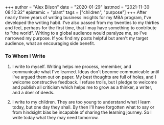 +++
author = "Alex Bilson"
date = "2020-01-29"
lastmod = "2021-11-30 08:10:32"
epistemic = "plant"
tags = ["children", "purpose"]
+++
After nearly three years of writing business insights for my MBA program, I've developed the writing habit. I've also passed from my twenties to my thirties and feel, perhaps for the first time, that I may have something to contribute to "the world". Writing to a global audience would paralyze me, so I've narrowed my purpose. If you find my posts helpful but aren't my target audience, what an encouraging side benefit.

### To Whom I Write

1. I write to myself. Writing helps me process, remember, and communicate what I've learned. Ideas don't become communicable until I've argued them out on paper. My best thoughts are full of holes, and I welcome constructive feedback. I refuse trolls, but I pledge to welcome and publish all criticism which helps me to grow as a thinker, a writer, and a doer of deeds.

2. I write to my children. They are too young to understand what I learn today, but one day they shall. By then I'll have forgotten what to say or from hindsight bias be incapable of sharing the learning journey. So I write today what they may need tomorrow.
